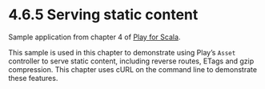 # 4.6.5 Serving static content

Sample application from chapter 4 of [Play for Scala](http://bit.ly/playscala).

This sample is used in this chapter to demonstrate using Play’s `Asset` controller to serve static content, including reverse routes, ETags and gzip compression. This chapter uses cURL on the command line to demonstrate these features.
